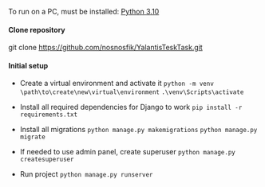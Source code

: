 To run on a PC, must be installed:
[Python 3.10](https://www.python.org/downloads/)

#### Clone repository

git clone https://github.com/nosnosfik/YalantisTeskTask.git

#### Initial setup

+ Create a virtual environment and activate it
`python -m venv \path\to\create\new\virtual\environment`
`.\venv\Scripts\activate`

+ Install all required dependencies for Django to work
`pip install -r requirements.txt`

+ Install all migrations
`python manage.py makemigrations`
`python manage.py migrate`

+ If needed to use admin panel, create superuser
`python manage.py createsuperuser`

+ Run project
`python manage.py runserver`
